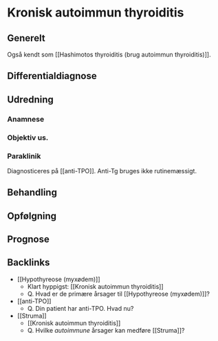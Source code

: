 # Kronisk autoimmun thyroiditis
## Generelt
Også kendt som [[Hashimotos thyroiditis (brug autoimmun thyroiditis)]].

## Differentialdiagnose


## Udredning
### Anamnese

### Objektiv us.

### Paraklinik
Diagnosticeres på [[anti-TPO]]. 
Anti-Tg bruges ikke rutinemæssigt.

## Behandling


## Opfølgning


## Prognose


## Backlinks
* [[Hypothyreose (myxødem)]]
	* Klart hyppigst: [[Kronisk autoimmun thyroiditis]]
	* Q. Hvad er de primære årsager til [[Hypothyreose (myxødem)]]?
* [[anti-TPO]]
	* Q. Din patient har anti-TPO. Hvad nu?
* [[Struma]]
	* [[Kronisk autoimmun thyroiditis]]
	* Q. Hvilke *autoimmune* årsager kan medføre [[Struma]]?

<!-- #anki/tag/med/Endocrinology #anki/deck/Medicine -->

<!-- {BearID:F0290F72-3481-4F42-BC26-FB905688D533-31003-00006DA03261C2BE} -->
